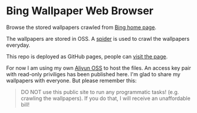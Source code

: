 # Bing Wallpaper Web Browser

Browse the stored wallpapers crawled from [Bing home page](https://cn.bing.com/?ensearch=1&FORM=BEHPTB).

The wallpapers are stored in OSS. A [spider](https://github.com/cosmozhang1995/bing-wallpaper/tree/master) is used to crawl the wallpapers everyday.

This repo is deployed as GitHub pages, people can [visit the page](http://www.cosmozhang.com/bing-wallpaper/).

For now I am using my own [Aliyun OSS](https://help.aliyun.com/product/31815.html) to host the files. An access key pair with read-only priviliges has been published here. I'm glad to share my wallpapers with everyone. But please remember this:

> DO NOT use this public site to run any programmatic tasks! (e.g. crawling the wallpapers). If you do that, I will receive an unaffordable bill!
